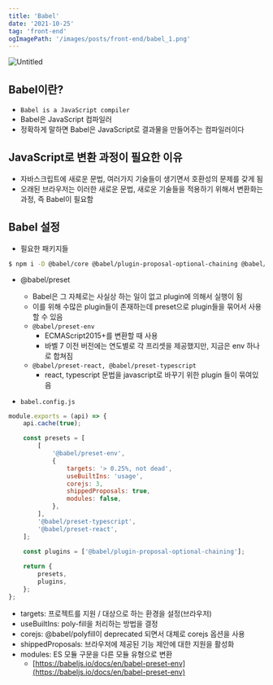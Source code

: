 ```yaml
---
title: 'Babel'
date: '2021-10-25'
tag: 'front-end'
ogImagePath: '/images/posts/front-end/babel_1.png'
---
```


![Untitled](/images/posts/front-end/babel_1.png)

## Babel이란?

- `Babel is a JavaScript compiler`
- Babel은 JavaScript 컴파일러
- 정확하게 말하면 Babel은 JavaScript로 결과물을 만들어주는 컴파일러이다

## JavaScript로 변환 과정이 필요한 이유

- 자바스크립트에 새로운 문법, 여러가지 기술들이 생기면서 호환성의 문제를 갖게 됨
- 오래된 브라우저는 이러한 새로운 문법, 새로운 기술들을 적용하기 위해서 변환화는 과정, 즉 Babel이 필요함

## Babel 설정

- 필요한 패키지들

```bash
$ npm i -D @babel/core @babel/plugin-proposal-optional-chaining @babel/preset-env @babel/preset-react @babel/preset-typescript babel-loader
```

- @babel/preset
    - Babel은 그 자체로는 사실상 하는 일이 없고 plugin에 의해서 실행이 됨
    - 이를 위해 수많은 plugin들이 존재하는데 preset으로 plugin들을 묶어서 사용할 수 있음
    - `@babel/preset-env`
        - ECMAScript2015+를 변환할 때 사용
        - 바벨 7 이전 버전에는 연도별로 각 프리셋을 제공했지만, 지금은 env 하나로 합쳐짐
    - `@babel/preset-react, @babel/preset-typescript`
        - react, typescript 문법을 javascript로 바꾸기 위한 plugin 들이 묶여있음
        
- `babel.config.js`

```jsx
module.exports = (api) => {
	api.cache(true);

	const presets = [
		[
			'@babel/preset-env',
			{
				targets: '> 0.25%, not dead',
				useBuiltIns: 'usage',
				corejs: 3,
				shippedProposals: true,
				modules: false,
			},
		],
		'@babel/preset-typescript',
		'@babel/preset-react',
	];

	const plugins = ['@babel/plugin-proposal-optional-chaining'];
	
	return {
		presets,
		plugins,
	};
};
```

- targets: 프로젝트를 지원 / 대상으로 하는 환경을 설정(브라우저)
- useBuiltIns: poly-fill을 처리하는 방법을 결정
- corejs: @babel/polyfill이 deprecated 되면서 대체로 corejs 옵션을 사용
- shippedProposals: 브라우저에 제공된 기능 제안에 대한 지원을 활성화
- modules: ES 모듈 구문을 다른 모듈 유형으로 변환
    - [https://babeljs.io/docs/en/babel-preset-env](https://babeljs.io/docs/en/babel-preset-env)